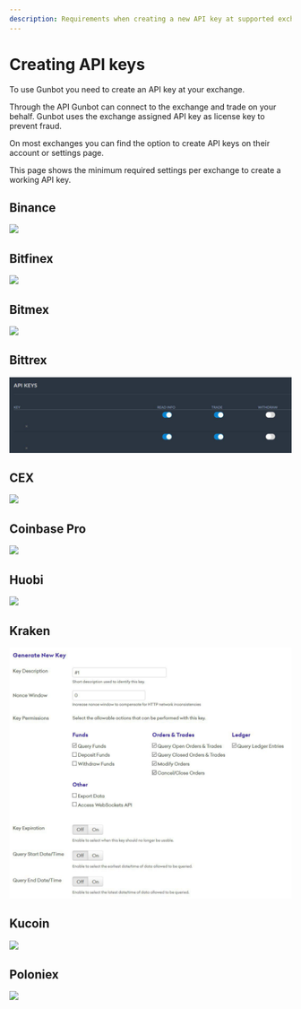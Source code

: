 ```yaml
---
description: Requirements when creating a new API key at supported exchanges.
---
```


# Creating API keys

To use Gunbot you need to create an API key at your exchange.

Through the API Gunbot can connect to the exchange and trade on your behalf. Gunbot uses the exchange assigned API key as license key to prevent fraud.

On most exchanges you can find the option to create API keys on their account or settings page.

This page shows the minimum required settings per exchange to create a working API key.

## Binance

![](https://user-images.githubusercontent.com/2372008/41608791-a2958df2-73e9-11e8-9546-eb5d51c57cef.png)

## Bitfinex

![](https://user-images.githubusercontent.com/2372008/41608792-a2b74dac-73e9-11e8-9388-40e856dd1bc9.png)

## Bitmex

![](https://user-images.githubusercontent.com/2372008/51178181-1a91de00-18c2-11e9-8f83-9f8254887f0f.png)

## Bittrex

![](../../../.gitbook/assets/photo_2019-08-12_18-36-10.jpg)

## CEX

![](https://user-images.githubusercontent.com/2372008/41608794-a3136f1a-73e9-11e8-9785-40bc7b28c4cc.png)

## Coinbase Pro

![](https://user-images.githubusercontent.com/2372008/43724347-063e0ed0-999a-11e8-9370-6bbf43fbdce7.png)

## Huobi

![](https://user-images.githubusercontent.com/2372008/48340559-2fa48380-e66b-11e8-978a-242b4bdca5ff.PNG)

## Kraken

![](../../../.gitbook/assets/image%20%2818%29.png)

## Kucoin

![](https://user-images.githubusercontent.com/2372008/41608799-a3a57c02-73e9-11e8-9deb-e7bbe24ae87c.png)

## Poloniex

![](https://user-images.githubusercontent.com/2372008/41608801-a3c41af4-73e9-11e8-8b8b-039c28d5cc7b.png)

